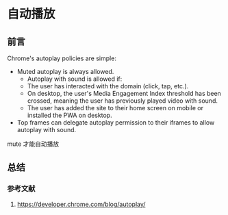# 自动播放

## 前言

Chrome's autoplay policies are simple:

- Muted autoplay is always allowed.
  - Autoplay with sound is allowed if:
  - The user has interacted with the domain (click, tap, etc.).
  - On desktop, the user's Media Engagement Index threshold has been crossed, meaning the user has previously played video with sound.
  - The user has added the site to their home screen on mobile or installed the PWA on desktop.
- Top frames can delegate autoplay permission to their iframes to allow autoplay with sound.

mute 才能自动播放

## 总结

### 参考文献

1. <https://developer.chrome.com/blog/autoplay/>

